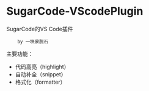 # SugarCode-VScodePlugin
SugarCode的VS Code插件

        by 一块蒙脱石

主要功能：
- 代码高亮（highlight）
- 自动补全（snippet）
- 格式化（formatter）
